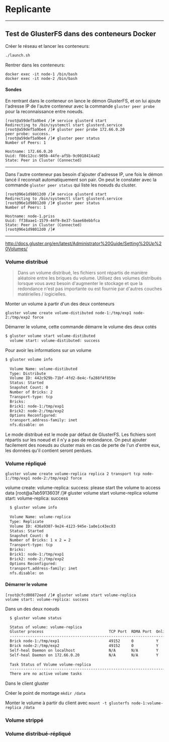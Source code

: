 Replicante
===================

----
## Test de GlusterFS dans des conteneurs Docker

Créer le réseau et lancer les conteneurs:

```bash
./launch.sh 
```

Rentrer dans les conteneurs:

`docker exec -it node-1 /bin/bash`   
`docker exec -it node-2 /bin/bash`


#### Sondes 

En rentrant dans le conteneur on lance le démon GlusterFS, et on lui ajoute l'adresse IP de l'autre conteneur avec la commande `gluster peer probe` pour la reconnaissance entre noeuds.

```
[root@a59def5a9be4 /]# service glusterd start
Redirecting to /bin/systemctl start glusterd.service
[root@a59def5a9be4 /]# gluster peer probe 172.66.0.20
peer probe: success. 
[root@a59def5a9be4 /]# gluster peer status
Number of Peers: 1

Hostname: 172.66.0.20
Uuid: f86c12cc-905b-44fe-af5b-9c0018414ad2
State: Peer in Cluster (Connected)
```
-------

Dans l'autre conteneur pas besoin d'ajouter d'adresse IP, une fois le démon lancé il reconnait automatiquement son pair. On peut le constater avec la commande `gluster peer status` qui liste les noeuds du cluster.

```
[root@96e1d98012d0 /]# service glusterd start
Redirecting to /bin/systemctl start glusterd.service
[root@96e1d98012d0 /]# gluster peer status
Number of Peers: 1

Hostname: node-1.priss
Uuid: ff38aae1-1579-44f9-8e37-5aae68ebbfca
State: Peer in Cluster (Connected)
[root@96e1d98012d0 /]# 
```


-------
http://docs.gluster.org/en/latest/Administrator%20Guide/Setting%20Up%20Volumes/

### Volume distribué

> Dans un volume distribué, les fichiers sont répartis de manière aléatoire entre les briques du volume. 
> Utilisez des volumes distribués lorsque vous avez besoin d'augmenter le stockage et que la redondance n'est pas importante ou est fournie par d'autres couches matérielles / logicielles.

Monter un volume à partir d'un des deux conteneurs

`gluster volume create volume-distibuted node-1:/tmp/exp1 node-2:/tmp/exp2 force`

Démarrer le volume, cette commande démarre le volume des deux cotés 

```bash 
$ gluster volume start volume-distibuted
  volume start: volume-distibuted: success
```

Pour avoir les informations sur un volume

```bash 
$ gluster volume info
 
  Volume Name: volume-distibuted
  Type: Distribute
  Volume ID: 442c929b-71bf-4fd2-8e4c-fa288f4f859e
  Status: Started
  Snapshot Count: 0
  Number of Bricks: 2
  Transport-type: tcp
  Bricks:
  Brick1: node-1:/tmp/exp1
  Brick2: node-2:/tmp/exp2
  Options Reconfigured:
  transport.address-family: inet
  nfs.disable: on
```

Le mode distribué est le mode par défaut de GlusterFS. Les fichiers sont répartis sur les noeud et il n'y a pas de redondance. On peut ajouter facilement des noeuds au cluster mais en cas de perte de l'un d'entre eux, les données qu'il contient seront perdues.

### Volume répliqué

`gluster volume create volume-replica replica 2 transport tcp node-1:/tmp/exp1 node-2:/tmp/exp2 force`

volume create: volume-replica: success: please start the volume to access data
[root@a7ab5913603f /]# gluster volume start volume-replica
volume start: volume-replica: success

 
```bash
  $ gluster volume info
  
  Volume Name: volume-replica
  Type: Replicate
  Volume ID: 436a9307-9e24-4123-945e-1a0e1c43ec83
  Status: Started
  Snapshot Count: 0
  Number of Bricks: 1 x 2 = 2
  Transport-type: tcp
  Bricks:
  Brick1: node-1:/tmp/exp1
  Brick2: node-2:/tmp/exp2
  Options Reconfigured:
  transport.address-family: inet
  nfs.disable: on
```

#### Démarrer le volume

```
[root@cfcd00872eed /]# gluster volume start volume-replica
volume start: volume-replica: success
```

Dans un des deux noeuds

```bash
  $ gluster volume status

  Status of volume: volume-replica
  Gluster process                             TCP Port  RDMA Port  Online  Pid
  ------------------------------------------------------------------------------
  Brick node-1:/tmp/exp1                      49152     0          Y       496  
  Brick node-2:/tmp/exp2                      49152     0          Y       394  
  Self-heal Daemon on localhost               N/A       N/A        Y       517  
  Self-heal Daemon on 172.66.0.20             N/A       N/A        Y       415  
  
  Task Status of Volume volume-replica
  ------------------------------------------------------------------------------
  There are no active volume tasks
``` 

Dans le client gluster 

Créer le point de montage `mkdir /data`

Monter le volume à partir du client avec `mount -t glusterfs node-1:volume-replica /data`


### Volume strippé

### Volume distribué-répliqué
